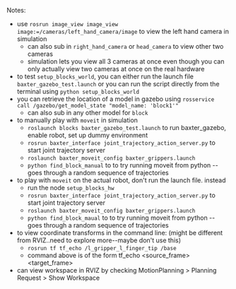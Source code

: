 Notes:
- use `rosrun image_view image_view image:=/cameras/left_hand_camera/image` to view the left hand camera in simulation 
	- can also sub in `right_hand_camera` or `head_camera` to view other two cameras
	- simulation lets you view all 3 cameras at once even though you can only actually view two cameras at once on the real hardware
- to test `setup_blocks_world`, you can either run the launch file `baxter_gazebo_test.launch` or you can run the script directly from the terminal using `python setup_blocks_world`
- you can retrieve the location of a model in gazebo using `rosservice call /gazebo/get_model_state "model_name: 'block1'"` 
	- can also sub in any other model for `block`
- to manually play with `moveit` in simulation
	- `roslaunch blocks baxter_gazebo_test.launch` to run baxter_gazebo, enable robot, set up dummy environment
	- `rosrun baxter_interface joint_trajectory_action_server.py` to start joint trajectory server
	- `roslaunch baxter_moveit_config baxter_grippers.launch`
	- `python find_block_manual` to to try running moveit from python -- goes through a random sequence of trajectories 
- to play with `moveit` on the actual robot, don't run the launch file. instead
	- run the node `setup_blocks_hw`
	- `rosrun baxter_interface joint_trajectory_action_server.py` to start joint trajectory server
	- `roslaunch baxter_moveit_config baxter_grippers.launch`
	- `python find_block_maual` to to try running moveit from python -- goes through a random sequence of trajectories
- to view coordinate transforms in the command line: (might be different from RVIZ..need to explore more--maybe don't use this) 
	- `rosrun tf tf_echo /l_gripper_l_finger_tip /base`
	- command above is of the form tf_echo <source_frame> <target_frame> 
- can view workspace in RVIZ by checking MotionPlanning > Planning Request > Show Workspace
